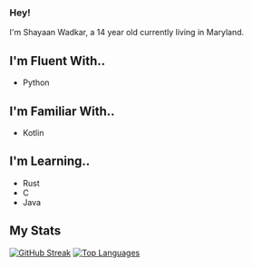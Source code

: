 ### Hey!
I'm Shayaan Wadkar, a 14 year old currently living in Maryland. 

## I'm Fluent With..
- Python

## I'm Familiar With..
- Kotlin

## I'm Learning..
- Rust
- C
- Java

## My Stats
[![GitHub Streak](http://github-readme-streak-stats.herokuapp.com?user=Shom770&theme=dark)](https://git.io/streak-stats)
[![Top Languages](https://github-readme-stats.vercel.app/api/top-langs/?username=Shom770&layout=compact&theme=vision-friendly-dark)](https://github.com/anuraghazra/github-readme-stats)
